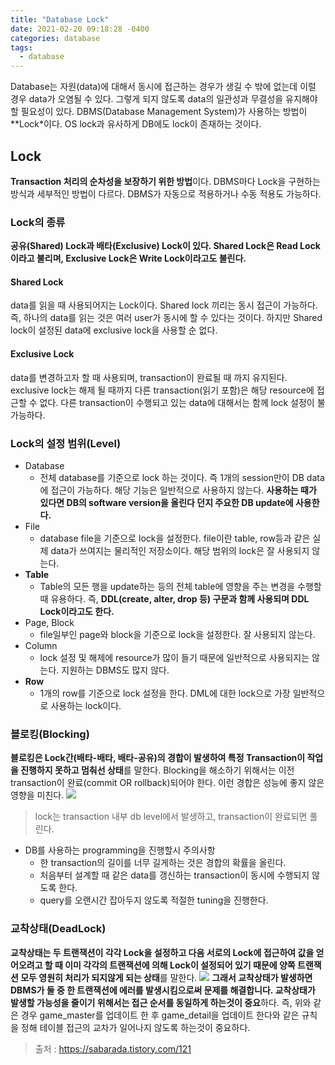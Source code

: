 ```yaml
---
title: "Database Lock"
date: 2021-02-20 09:18:28 -0400
categories: database
tags:
  - database
---
```


Database는 자원(data)에 대해서 동시에 접근하는 경우가 생길 수 밖에 없는데 이럴 경우 data가 오염될 수 있다. 그렇게 되지 않도록 data의 일관성과 무결성을 유지해야할 필요성이 있다. DBMS(Database Management System)가 사용하는 방법이 **Lock*이다. OS lock과 유사하게 DB에도 lock이 존재하는 것이다.

## Lock
**Transaction 처리의 순차성을 보장하기 위한 방법**이다. DBMS마다 Lock을 구현하는 방식과 세부적인 방법이 다르다.
 DBMS가 자동으로 적용하거나 수동 적용도 가능하다.

### Lock의 종류
**공유(Shared) Lock과 배타(Exclusive) Lock이 있다. Shared Lock은 Read Lock이라고 불리며, Exclusive Lock은 Write Lock이라고도 불린다.**
#### Shared Lock
data를 읽을 때 사용되어지는 Lock이다. Shared lock 끼리는 동시 접근이 가능하다. 즉, 하나의 data를 읽는 것은 여러 user가 동시에 할 수 있다는 것이다. 하지만 Shared lock이 설정된 data에 exclusive lock을 사용할 순 없다.
#### Exclusive Lock
data를 변경하고자 할 때 사용되며, transaction이 완료될 때 까지 유지된다. exclusive lock는 해제 될 때까지 다른 transaction(읽기 포함)은 해당 resource에 접근할 수 없다. 다른 transaction이 수행되고 있는 data에 대해서는 함께 lock 설정이 불가능하다.
### Lock의 설정 범위(Level)
- Database
	- 전체 database를 기준으로 lock 하는 것이다. 즉 1개의 session만이 DB data에 접근이 가능하다. 해당 기능은 일반적으로 사용하지 않는다. **사용하는 때가 있다면 DB의 software version을 올린다 던지 주요한 DB update에 사용한다.**
- File
	- database file을 기준으로 lock을 설정한다. file이란 table, row등과 같은 실제 data가 쓰여지는 물리적인 저장소이다. 해당 범위의 lock은 잘 사용되지 않는다.
- **Table**
	- Table의 모든 행을 update하는 등의 전체 table에 영향을 주는 변경을 수행할 때 유용하다. 즉, **DDL(create, alter, drop 등) 구문과 함께 사용되며 DDL Lock이라고도 한다.**
- Page, Block
	- file일부인 page와 block을 기준으로 lock을 설정한다. 잘 사용되지 않는다.
- Column
	- lock 설정 및 해제에 resource가 많이 들기 때문에 일반적으로 사용되지는 않는다. 지원하는 DBMS도 많지 않다.
- **Row**
	- 1개의 row를 기준으로 lock 설정을 한다.  DML에 대한 lock으로 가장 일반적으로 사용하는 lock이다.
### 블로킹(Blocking)
**블로킹은 Lock간(배타-배타, 배타-공유)의 경합이 발생하여 특정 Transaction이 작업을 진행하지 못하고 멈춰선 상태**를 말한다. Blocking을 해소하기 위해서는 이전 transaction이 완료(commit OR rollback)되어야 한다. 이런 경합은 성능에 좋지 않은 영향을 미친다.
![](https://blog.kakaocdn.net/dn/Hkc78/btqL3wfemow/apZ9CtndatkDz9ATfpLYoK/img.png)
> lock는 transaction 내부 db level에서 발생하고, transaction이 완료되면 풀린다.

- DB를 사용하는 programming을 진행할시 주의사항
	- 한 transaction의 길이를 너무 길게하는 것은 경합의 확률을 올린다.
	- 처음부터 설계할 때 같은 data를 갱신하는 transaction이 동시에 수행되지 않도록 한다.
	- query를 오랜시간 잡아두지 않도록 적절한 tuning을 진행한다.

### 교착상태(DeadLock)
**교착상태는 두 트랜잭션이 각각 Lock을 설정하고 다음 서로의 Lock에 접근하여 값을 얻어오려고 할 때 이미 각각의 트랜잭션에 의해 Lock이 설정되어 있기 때문에 양쪽 트랜잭션 모두 영원히 처리가 되지않게 되는 상태**를 말한다.
![](https://blog.kakaocdn.net/dn/IAs6r/btqL39jMHtW/mzTqIspCi0K0n01KTKz0h0/img.png)
**그래서 교착상태가 발생하면 DBMS가 둘 중 한 트랜잭션에 에러를 발생시킴으로써 문제를 해결합니다. 교착상태가 발생할 가능성을 줄이기 위해서는 접근 순서를 동일하게 하는것이 중요**하다. 즉, 위와 같은 경우 game_master를 업데이트 한 후 game_detail을 업데이트 한다와 같은 규칙을 정해 테이블 접근의 교차가 일어나지 않도록 하는것이 중요하다.

>출처 : https://sabarada.tistory.com/121
